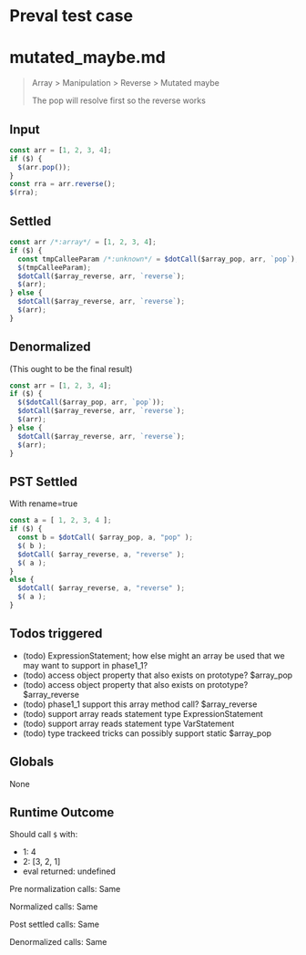 # Preval test case

# mutated_maybe.md

> Array > Manipulation > Reverse > Mutated maybe
>
> The pop will resolve first so the reverse works

## Input

`````js filename=intro
const arr = [1, 2, 3, 4];
if ($) {
  $(arr.pop());
}
const rra = arr.reverse();
$(rra);
`````


## Settled


`````js filename=intro
const arr /*:array*/ = [1, 2, 3, 4];
if ($) {
  const tmpCalleeParam /*:unknown*/ = $dotCall($array_pop, arr, `pop`);
  $(tmpCalleeParam);
  $dotCall($array_reverse, arr, `reverse`);
  $(arr);
} else {
  $dotCall($array_reverse, arr, `reverse`);
  $(arr);
}
`````


## Denormalized
(This ought to be the final result)

`````js filename=intro
const arr = [1, 2, 3, 4];
if ($) {
  $($dotCall($array_pop, arr, `pop`));
  $dotCall($array_reverse, arr, `reverse`);
  $(arr);
} else {
  $dotCall($array_reverse, arr, `reverse`);
  $(arr);
}
`````


## PST Settled
With rename=true

`````js filename=intro
const a = [ 1, 2, 3, 4 ];
if ($) {
  const b = $dotCall( $array_pop, a, "pop" );
  $( b );
  $dotCall( $array_reverse, a, "reverse" );
  $( a );
}
else {
  $dotCall( $array_reverse, a, "reverse" );
  $( a );
}
`````


## Todos triggered


- (todo) ExpressionStatement; how else might an array be used that we may want to support in phase1_1?
- (todo) access object property that also exists on prototype? $array_pop
- (todo) access object property that also exists on prototype? $array_reverse
- (todo) phase1_1 support this array method call? $array_reverse
- (todo) support array reads statement type ExpressionStatement
- (todo) support array reads statement type VarStatement
- (todo) type trackeed tricks can possibly support static $array_pop


## Globals


None


## Runtime Outcome


Should call `$` with:
 - 1: 4
 - 2: [3, 2, 1]
 - eval returned: undefined

Pre normalization calls: Same

Normalized calls: Same

Post settled calls: Same

Denormalized calls: Same
